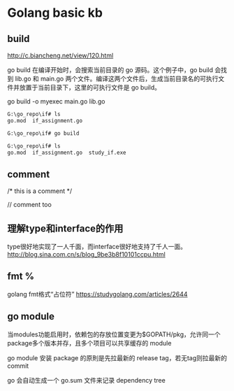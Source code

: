 # Golang basic kb

## build

http://c.biancheng.net/view/120.html

go build 在编译开始时，会搜索当前目录的 go 源码。这个例子中，go build 会找到 lib.go 和 main.go 两个文件。编译这两个文件后，生成当前目录名的可执行文件并放置于当前目录下，这里的可执行文件是 go build。

go build -o myexec main.go lib.go

```bash
G:\go_repo\if# ls
go.mod  if_assignment.go

G:\go_repo\if# go build

G:\go_repo\if# ls
go.mod  if_assignment.go  study_if.exe
```

## comment 

/* this is a comment */

// comment too

## 理解type和interface的作用


type很好地实现了一人千面，而interface很好地支持了千人一面。
http://blog.sina.com.cn/s/blog_9be3b8f10101ccpu.html


## fmt %

golang fmt格式“占位符” 
https://studygolang.com/articles/2644



## go module 


当modules功能启用时，依赖包的存放位置变更为$GOPATH/pkg，允许同一个package多个版本并存，且多个项目可以共享缓存的 module

go module 安装 package 的原則是先拉最新的 release tag，若无tag则拉最新的commit

go 会自动生成一个 go.sum 文件来记录 dependency tree